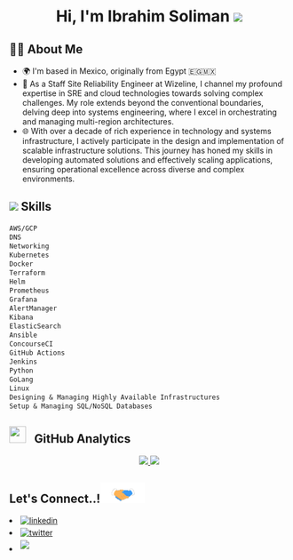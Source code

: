 <h1 align="center"><b>Hi, I'm Ibrahim Soliman</b> <img src="https://media.giphy.com/media/hvRJCLFzcasrR4ia7z/giphy.gif" width="35"></h1>

## 🧑‍💻 About Me

- 🌍 I'm based in Mexico, originally from Egypt 🇪🇬🇲🇽
- 💼 As a Staff Site Reliability Engineer at Wizeline, I channel my profound expertise in SRE and cloud technologies towards solving complex challenges. My role extends beyond the conventional boundaries, delving deep into systems engineering, where I excel in orchestrating and managing multi-region architectures.
- 🌐 With over a decade of rich experience in technology and systems infrastructure, I actively participate in the design and implementation of scalable infrastructure solutions. This journey has honed my skills in developing automated solutions and effectively scaling applications, ensuring operational excellence across diverse and complex environments.

## <img src="https://media2.giphy.com/media/QssGEmpkyEOhBCb7e1/giphy.gif?cid=ecf05e47a0n3gi1bfqntqmob8g9aid1oyj2wr3ds3mg700bl&rid=giphy.gif" width ="25"><b> Skills</b>

```text
AWS/GCP
DNS
Networking
Kubernetes
Docker
Terraform
Helm
Prometheus
Grafana
AlertManager
Kibana
ElasticSearch
Ansible
ConcourseCI
GitHub Actions
Jenkins
Python
GoLang
Linux
Designing & Managing Highly Available Infrastructures
Setup & Managing SQL/NoSQL Databases
```

## <img src="https://media.giphy.com/media/iY8CRBdQXODJSCERIr/giphy.gif" width="30" height="30" style="margin-right: 10px;"> GitHub Analytics

<p align="center">
  <a href="https://github.com/EmaLinuxawy">
    <img src="https://github-readme-stats.vercel.app/api?username=EmaLinuxawy&include_all_commits=true&count_private=true&show_icons=true&line_height=20&title_color=7A7ADB&icon_color=2234AE&text_color=D3D3D3&bg_color=0,000000,130F40" width="450"/>
    <img height="160em" src="https://github-readme-stats.vercel.app/api/top-langs/?username=EmaLinuxawy&layout=compact&theme=transparent"/>
  </a>
</p>

## <b> Let's Connect..!</b><img src="https://github.com/0xAbdulKhalid/0xAbdulKhalid/raw/main/assets/mdImages/handshake.gif" width ="80">
<li>
<a href="https://linkedin.com/in/EmaLinuxawy"><img src="https://img.shields.io/badge/linkedin-%2300acee.svg?color=405DE6&style=for-the-badge&logo=linkedin&logoColor=white" alt=linkedin style="margin-bottom: 5px;"/>
</a>
</li>

<li>
<a href="https://twitter.com/EmaLinuxawy"><img src="https://img.shields.io/badge/twitter-%2300acee.svg?color=1DA1F2&style=for-the-badge&logo=twitter&logoColor=white" alt=twitter style="margin-bottom: 5px;"/>
</a>
</li>

<li>
<a href="mailto:Emalinuxawy@gmail.com"><img src="https://img.shields.io/badge/gmail-%23EA4335.svg?style=for-the-badge&logo=gmail&logoColor=white" t=mail style="margin-bottom: 5px;" />
</a>
</li>

